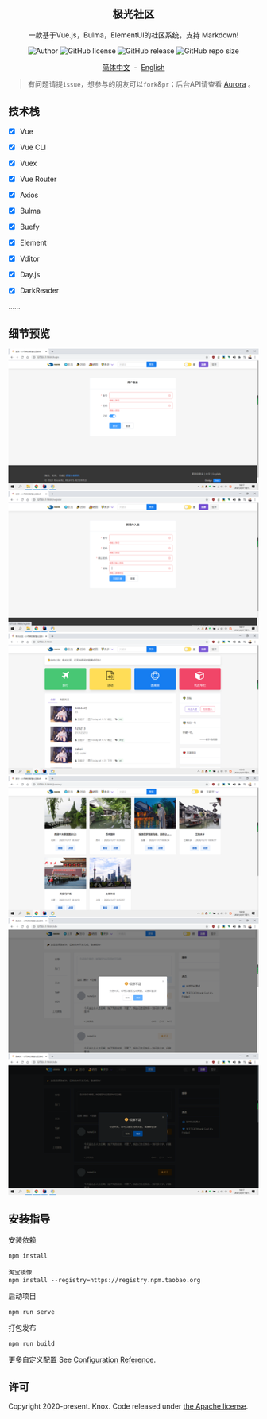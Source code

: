 <div align="center">
<h2>极光社区</h2>
<p>一款基于Vue.js，Bulma，ElementUI的社区系统，支持 Markdown!</p>
<p>
<img alt="Author" src="https://img.shields.io/badge/Author-Knox-red?style=flat-square">
<img alt="GitHub license" src="https://img.shields.io/github/license/haoyu21/aurora-vue?style=flat-square">
<img alt="GitHub release" src="https://img.shields.io/github/release/haoyu21/aurora-vue?style=flat-square">
<img alt="GitHub repo size" src="https://img.shields.io/github/repo-size/haoyu21/aurora-vue?style=flat-square">
</p>


<p><a href="./README.md">简体中文</a>&nbsp;&nbsp;-&nbsp;&nbsp;<a href="./README_EN.md">English</a></p>
</div>

> 有问题请提`issue`，想参与的朋友可以`fork`&`pr`；后台API请查看 [Aurora](https://github.com/haoyu21/aurora) 。

## 技术栈

- [x] Vue
- [x] Vue CLI
- [x] Vuex
- [x] Vue Router
- [x] Axios
- [x] Bulma
- [x] Buefy
- [x] Element
- [x] Vditor
- [x] Day.js
- [x] DarkReader


……

## 细节预览

![](./docs/preview/login.png)
![](./docs/preview/register.png)
![](./docs/preview/home.png)
![](./docs/preview/journey.png)
![](./docs/preview/token.png)
![](./docs/preview/dark.png)


## 安装指导

安装依赖

```
npm install

淘宝镜像
npm install --registry=https://registry.npm.taobao.org
```

启动项目

```
npm run serve
```

打包发布

```
npm run build
```

更多自定义配置
See [Configuration Reference](https://cli.vuejs.org/config/).

## 许可

Copyright 2020-present. Knox. Code released under [the Apache license](LICENSE).
